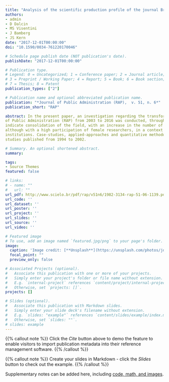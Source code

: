 ```yaml
---
title: "Analysis of the scientific production profile of the journal Brazilian Journal of Public Administration (RAP) in the period 2003-16"
authors:
- admin
- D Dalcin
- MS Visentini
- J Bamberg
- JS Kern
date: "2017-12-01T00:00:00"
doi: "10.1590/0034-761220170046"

# Schedule page publish date (NOT publication's date).
publishDate: "2017-12-01T00:00:00"

# Publication type.
# Legend: 0 = Uncategorized; 1 = Conference paper; 2 = Journal article;
# 3 = Preprint / Working Paper; 4 = Report; 5 = Book; 6 = Book section;
# 7 = Thesis; 8 = Patent
publication_types: ["2"]

# Publication name and optional abbreviated publication name.
publication: "*Journal of Public Administration (RAP),  v. 51, n. 6*"
publication_short: "RAP"

abstract: In the present paper, an investigation regarding the transformations of studies published in the Brazilian Journal 
of Public Administration (RAP) from 2003 to 2016 was conducted, through bibliometric research. The main results 
indicate consolidation of the field, with an increase in the number of authors per article. Most authors were male, 
although with a high participation of female researchers, in a context where most authors are Brazilian, from public 
institutions. Case-studies, applied-approaches and quantitative methodology studies increased in comparison to 
studies published from 1994 to 2002.

# Summary. An optional shortened abstract.
summary: 

tags:
- Source Themes
featured: false

# links:
# - name: ""
#   url: ""
url_pdf: http://www.scielo.br/pdf/rap/v51n6/1982-3134-rap-51-06-1139.pdf
url_code: ''
url_dataset: ''
url_poster: ''
url_project: ''
url_slides: ''
url_source: ''
url_video: ''

# Featured image
# To use, add an image named `featured.jpg/png` to your page's folder. 
image:
  caption: 'Image credit: [**Unsplash**](https://unsplash.com/photos/jdD8gXaTZsc)'
  focal_point: ""
  preview_only: false

# Associated Projects (optional).
#   Associate this publication with one or more of your projects.
#   Simply enter your project's folder or file name without extension.
#   E.g. `internal-project` references `content/project/internal-project/index.md`.
#   Otherwise, set `projects: []`.
projects: []

# Slides (optional).
#   Associate this publication with Markdown slides.
#   Simply enter your slide deck's filename without extension.
#   E.g. `slides: "example"` references `content/slides/example/index.md`.
#   Otherwise, set `slides: ""`.
# slides: example
---
```


{{% callout note %}}
Click the *Cite* button above to demo the feature to enable visitors to import publication metadata into their reference management software.
{{% /callout %}}

{{% callout note %}}
Create your slides in Markdown - click the *Slides* button to check out the example.
{{% /callout %}}

Supplementary notes can be added here, including [code, math, and images](https://wowchemy.com/docs/writing-markdown-latex/).


